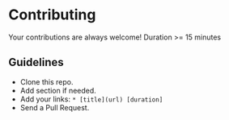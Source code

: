# Contributing

Your contributions are always welcome!
Duration >= 15 minutes

## Guidelines

* Clone this repo.
* Add section if needed.
* Add your links: `* [title](url) [duration]`
* Send a Pull Request.
